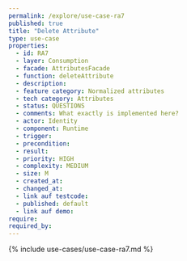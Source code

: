 ```yaml
---
permalink: /explore/use-case-ra7
published: true
title: "Delete Attribute"
type: use-case
properties:
  - id: RA7
  - layer: Consumption
  - facade: AttributesFacade
  - function: deleteAttribute
  - description:
  - feature category: Normalized attributes
  - tech category: Attributes
  - status: QUESTIONS
  - comments: What exactly is implemented here?
  - actor: Identity
  - component: Runtime
  - trigger:
  - precondition:
  - result:
  - priority: HIGH
  - complexity: MEDIUM
  - size: M
  - created_at:
  - changed_at:
  - link auf testcode:
  - published: default
  - link auf demo:
require:
required_by:
---
```


{% include use-cases/use-case-ra7.md %}